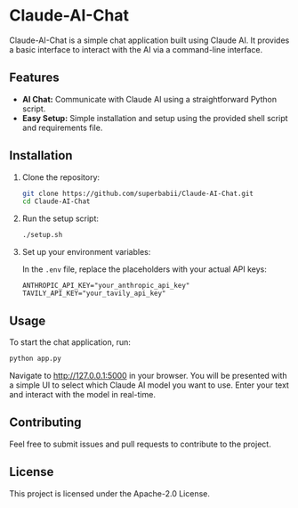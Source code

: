 # Claude-AI-Chat

Claude-AI-Chat is a simple chat application built using Claude AI. It provides a basic interface to interact with the AI via a command-line interface.

## Features
- **AI Chat:** Communicate with Claude AI using a straightforward Python script.
- **Easy Setup:** Simple installation and setup using the provided shell script and requirements file.

## Installation

1. Clone the repository:
   ```bash
   git clone https://github.com/superbabii/Claude-AI-Chat.git
   cd Claude-AI-Chat
   ```
2. Run the setup script:
   ```bash
   ./setup.sh
   ```

3. Set up your environment variables:

   In the `.env` file, replace the placeholders with your actual API keys:
   ```env
   ANTHROPIC_API_KEY="your_anthropic_api_key"
   TAVILY_API_KEY="your_tavily_api_key"
   ```

## Usage

To start the chat application, run:
```bash
python app.py
```

Navigate to http://127.0.0.1:5000 in your browser. You will be presented with a simple UI to select which Claude AI model you want to use. Enter your text and interact with the model in real-time.

## Contributing

Feel free to submit issues and pull requests to contribute to the project.

## License

This project is licensed under the Apache-2.0 License.
